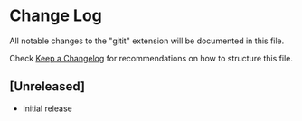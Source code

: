 # Change Log

All notable changes to the "gitit" extension will be documented in this file.

Check [Keep a Changelog](http://keepachangelog.com/) for recommendations on how to structure this file.

## [Unreleased]

- Initial release